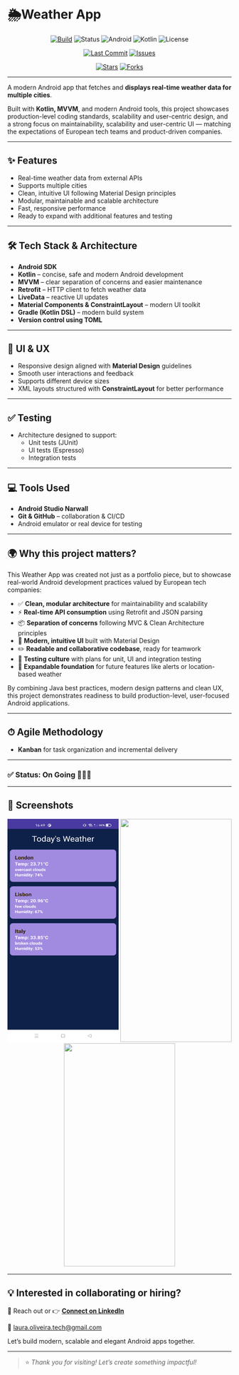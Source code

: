 # 🌦️Weather App

<div align="center">

[![Build](https://img.shields.io/badge/build-passing-brightgreen.svg)](https://github.com/Laura-Oliveira/Weather-App/actions)
![Status](https://img.shields.io/badge/Status-On%20Going-F28B50?style=plastic)
![Android](https://img.shields.io/badge/Android-OS-green?style=plastic&logo=android)
![Kotlin](https://img.shields.io/badge/Kotlin-2.0.0-purple?style=plastic&logo=kotlin)
![License](https://img.shields.io/badge/license-MIT-blue.svg?style=plastic)

</div> 

<div align="center">

[![Last Commit](https://img.shields.io/github/last-commit/Laura-Oliveira/Weather-App/main)](https://github.com/Laura-Oliveira/Weather-App/commits/main)
[![Issues](https://img.shields.io/github/issues/Laura-Oliveira/Weather-App)](https://github.com/Laura-Oliveira/Weather-App/issues)

[![Stars](https://img.shields.io/github/stars/Laura-Oliveira/Weather-App?style=social)](https://github.com/Laura-Oliveira/Weather-App/stargazers)
[![Forks](https://img.shields.io/github/forks/Laura-Oliveira/Weather-App?style=social)](https://github.com/Laura-Oliveira/Weather-App/fork)

</div>

---

A modern Android app that fetches and **displays real-time weather data for multiple cities**.

Built with **Kotlin, MVVM**, and modern Android tools, this project showcases production-level coding standards, scalability and user-centric design, and a strong focus on maintainability, scalability and user-centric UI — matching the expectations of European tech teams and product-driven companies.

---

## ✨ **Features**
- Real-time weather data from external APIs
- Supports multiple cities
- Clean, intuitive UI following Material Design principles
- Modular, maintainable and scalable architecture
- Fast, responsive performance
- Ready to expand with additional features and testing

---

## 🛠 **Tech Stack & Architecture**
- **Android SDK**
- **Kotlin** – concise, safe and modern Android development
- **MVVM** – clear separation of concerns and easier maintenance
- **Retrofit** – HTTP client to fetch weather data
- **LiveData** – reactive UI updates
- **Material Components & ConstraintLayout** – modern UI toolkit
- **Gradle (Kotlin DSL)** – modern build system
- **Version control using TOML**

---

## 🎨 **UI & UX**
- Responsive design aligned with **Material Design** guidelines
- Smooth user interactions and feedback
- Supports different device sizes
- XML layouts structured with **ConstraintLayout** for better performance

---

## ✅ **Testing**
- Architecture designed to support:
  - Unit tests (JUnit)
  - UI tests (Espresso)
  - Integration tests

---

## 💻 **Tools Used**
- **Android Studio Narwall**
- **Git & GitHub** – collaboration & CI/CD
- Android emulator or real device for testing

---

## 🌍 **Why this project matters?**

This Weather App was created not just as a portfolio piece, but to showcase real-world Android development practices valued by European tech companies:

- ✅ **Clean, modular architecture** for maintainability and scalability  
- ⚡ **Real-time API consumption** using Retrofit and JSON parsing  
- 📦 **Separation of concerns** following MVC & Clean Architecture principles  
- 🎨 **Modern, intuitive UI** built with Material Design  
- ✏️ **Readable and collaborative codebase**, ready for teamwork  
- 🧪 **Testing culture** with plans for unit, UI and integration testing  
- 🌱 **Expandable foundation** for future features like alerts or location-based weather

By combining Java best practices, modern design patterns and clean UX, this project demonstrates readiness to build production-level, user-focused Android applications.

---

## ⏱ **Agile Methodology**
- **Kanban** for task organization and incremental delivery

---

### ✅ Status: On Going 👩🏻‍💻

---

## 📱 **Screenshots**
<p align="center">
  <img src="./img/screen_1.jpg" width="250" height="500"/>
  <img src="./img/screen_2.jpg" width="250" height="500"/>
  <img src="./img/screen_3.jpg" width="250" height="500"/>
</p>

---

## 💡 **Interested in collaborating or hiring?**
📩 Reach out or 👉 [**Connect on LinkedIn**](https://www.linkedin.com/in/laura-oliveira-mobile/)

📧 laura.oliveira.tech@gmail.com

Let’s build modern, scalable and elegant Android apps together.

---

> ⭐ *Thank you for visiting! Let’s create something impactful!*